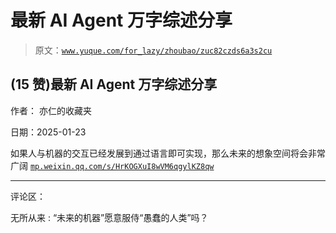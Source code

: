 # 最新 AI Agent 万字综述分享

> 原文：[`www.yuque.com/for_lazy/zhoubao/zuc82czds6a3s2cu`](https://www.yuque.com/for_lazy/zhoubao/zuc82czds6a3s2cu)

## (15 赞)最新 AI Agent 万字综述分享

作者： 亦仁的收藏夹

日期：2025-01-23

如果人与机器的交互已经发展到通过语言即可实现，那么未来的想象空间将会非常广阔 [`mp.weixin.qq.com/s/HrKOGXuI8wVM6qgylKZ8qw`](https://mp.weixin.qq.com/s/HrKOGXuI8wVM6qgylKZ8qw)

* * *

评论区：

无所从来 : “未来的机器”愿意服侍“愚蠢的人类”吗？
